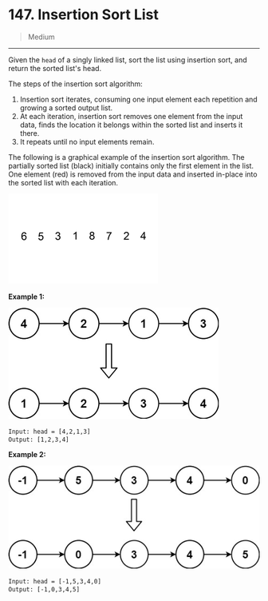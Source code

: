 # 147. Insertion Sort List

> Medium

------

Given the `head` of a singly linked list, sort the list using insertion sort, and return the sorted list's head.

The steps of the insertion sort algorithm:

1. Insertion sort iterates, consuming one input element each repetition and growing a sorted output list.
2. At each iteration, insertion sort removes one element from the input data, finds the location it belongs within the sorted list and inserts it there.
3. It repeats until no input elements remain.

The following is a graphical example of the insertion sort algorithm. The partially sorted list (black) initially contains only the first element in the list. One element (red) is removed from the input data and inserted in-place into the sorted list with each iteration.

![insertion](images/insertion.gif)

**Example 1:**

![list-1](images/list-1.jpg)

```
Input: head = [4,2,1,3]
Output: [1,2,3,4]
```

**Example 2:**

![list-2](images/list-2.jpg)

```
Input: head = [-1,5,3,4,0]
Output: [-1,0,3,4,5]
```